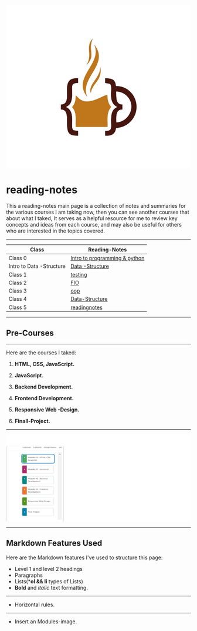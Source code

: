 
![lcmd IMG](code-coffee.jpg)

 # reading-notes

This a reading-notes main page is a collection of notes and summaries for the various courses I am taking now, then you can see another courses that about what I taked, It serves as a helpful resource for me to review key concepts and ideas from each course, and may also be useful for others who are interested in the topics covered.
****
|Class |Reading-Notes|
|---------|--------|
|Class 0|[Intro to programming & python](./Class-0/Indixing.md) |
|Intro to Data -Structure|[Data -Structure](Data-Structure.md) |
|Class 1|[testing](./Class-1/Indixing.md)|
|Class 2|[FIO](./Class-2//Indexing.md)|
|Class 3|[oop](./Class-3/Indixing.md)||
|Class 4|[Data-Structure](./Class-4/Datastructure.md )|
|Class 5|[readingnotes](./Class-5/readme.md)|
***********
## Pre-Courses 
-------------------------
Here are the courses I taked:

1. **HTML, CSS, JavaScript.**

2. **JavaScript.**
3. **Backend Development.**
4. **Frontend  Development.**
5. **Responsive Web -Design.**
6. **Finall-Project.**
*********
![Modules picture](ltuc.png)
*****************

## Markdown Features Used
Here are the Markdown features I've used to structure this page:

- Level 1 and level 2 headings
- Paragraphs
- Lists(***ol && li** types of Lists)
- **Bold** and *italic* text formatting.
-------
- Horizontal rules.
*******
- Insert an Modules-image.